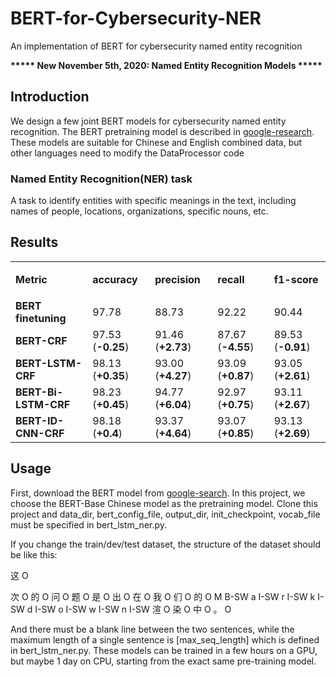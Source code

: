 # BERT-for-Cybersecurity-NER
An implementation of BERT for cybersecurity named entity recognition

<strong>***** New November 5th, 2020: Named Entity Recognition Models *****</strong>
## Introduction
We design a few joint BERT models for cybersecurity named entity recognition. The BERT pretraining model is described in [google-research](https://github.com/google-research/bert).
These models are suitable for Chinese and English combined data, but other languages need to modify the DataProcessor code

### Named Entity Recognition(NER) task
A task to identify entities with specific meanings in the text, including names of people, locations, organizations, specific nouns, etc.

## Results
<table>
  <tbody>
    <tr>
      <td rowspan="1">
        <p>
          <strong>Metric</strong>
          <br></p>
      </td>
      <td colspan="1">
        <strong>accuracy</strong>
        <br></td>
      <td colspan="1">
        <strong>precision</strong>
        <br></td>
      <td colspan="1">
        <strong>recall</strong>
        <strong></strong>
        <br></td>
      <td colspan="1">
        <strong>f1-score</strong>
        <br></td>
    </tr>
    <tr>
      <td><strong>BERT finetuning</strong></td>
      <td>97.78</td>
      <td>88.73</td>
      <td>92.22</td>
      <td>90.44</td>
    </tr>
    <tr>
      <td><strong>BERT-CRF</strong></td>
      <td>97.53 <span>(<strong>-0.25</strong>)</span></td>
      <td>91.46 <span>(<strong>+2.73</strong>)</span></td>
      <td>87.67 <span>(<strong>-4.55</strong>)</span></td>
      <td>89.53 <span>(<strong>-0.91</strong>)</span></td>
    </tr>
    <tr>
      <td><strong>BERT-LSTM-CRF</strong></td>
      <td>98.13 <span>(<strong>+0.35</strong>)</span></td>
      <td>93.00 <span>(<strong>+4.27</strong>)</span></td>
      <td>93.09 <span>(<strong>+0.87</strong>)</span></td>
      <td>93.05 <span>(<strong>+2.61</strong>)</span></td>
    </tr>
    <tr>
      <td><strong>BERT-Bi-LSTM-CRF</strong></td>
      <td>98.23 <span>(<strong>+0.45</strong>)</span></td>
      <td>94.77 <span>(<strong>+6.04</strong>)</span></td>
      <td>92.97 <span>(<strong>+0.75</strong>)</span></td>
      <td>93.11 <span>(<strong>+2.67</strong>)</span></td>
    </tr>
    <tr>
      <td><strong>BERT-ID-CNN-CRF</strong></td>
      <td>98.18 <span>(<strong>+0.4</strong>)</span></td>
      <td>93.37 <span>(<strong>+4.64</strong>)</span></td>
      <td>93.07 <span>(<strong>+0.85</strong>)</span></td>
      <td>93.13 <span>(<strong>+2.69</strong>)</span></td>
    </tr>


  </tbody>
</table>


## Usage
First, download the BERT model from [google-search](https://github.com/google-research/bert). In this project, we choose the BERT-Base Chinese model as the pretraining model.
Clone this project and data_dir, bert_config_file, output_dir, init_checkpoint, vocab_file must be specified in bert_lstm_ner.py.

If you change the train/dev/test dataset, the structure of the dataset should be like this:


这 O

次 O
的 O
问 O
题 O
是 O
出 O
在 O
我 O
们 O
的 O
M B-SW
a I-SW
r I-SW
k I-SW
d I-SW
o I-SW
w I-SW
n I-SW
渲 O
染 O
中 O
。 O

And there must be a blank line between the two sentences, while the maximum length of a single sentence is [max_seq_length] which is defined in bert_lstm_ner.py.
These models can be trained in a few hours on a GPU, but maybe 1 day on CPU, starting from the exact same pre-training model.
